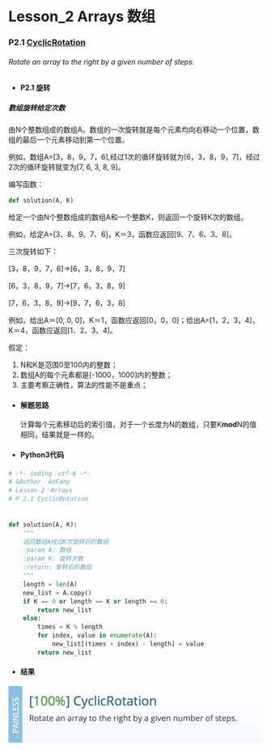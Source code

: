 # Lesson_2 Arrays  数组


### P2.1 [CyclicRotation](https://app.codility.com/programmers/lessons/2-arrays/cyclic_rotation/) 

###### Rotate an array to the right by a given number of steps.


* #### P2.1 旋转

##### 数组旋转给定次数

由N个整数组成的数组A。数组的一次旋转就是每个元素均向右移动一个位置，数组的最后一个元素移动到第一个位置。

例如，数组A=[3，8，9，7，6],经过1次的循环旋转就为[6，3，8，9，7]，经过2次的循环旋转就变为[7, 6, 3, 8, 9]。

编写函数：
```python
def solution(A, K)
```
给定一个由N个整数组成的数组A和一个整数K，则返回一个旋转K次的数组。

例如，给定A=[3、8、9、7、6]，K＝3，函数应返回[9、7、6、3、8]。

三次旋转如下：

[3，8，9，7，6]->[6，3，8，9，7]

[6，3，8，9，7]->[7，6，3，8，9]

[7，6，3，8，9]->[9，7，6，3，8]

例如，给出A＝[0, 0, 0]，K＝1，函数应返回[0，0，0]；给出A=[1，2，3，4]，K＝4，函数应返回[1、2、3、4]。

假定：
  1. N和K是范围0至100内的整数；
  2. 数组A的每个元素都是[-1000，1000]内的整数；
  3. 主要考察正确性，算法的性能不是重点； 


* #### 解题思路

   计算每个元素移动后的索引值，对于一个长度为N的数组，只要K**mod**N的值相同，结果就是一样的。

* #### Python3代码

```python
# -*- coding：utf-8 -*-
# &Author  AnFany
# Lesson 2：Arrays
# P 2.1 CyclicRotation


def solution(A, K):
    """
    返回数组A经过K次旋转后的数组
    :param A: 数组
    :param K: 旋转次数
    :return: 旋转后的数组
    """
    length = len(A)
    new_list = A.copy()
    if K == 0 or length == K or length == 0:
        return new_list
    else:
        times = K % length
        for index, value in enumerate(A):
            new_list[(times + index) - length] = value
        return new_list
```


* #### 结果


![image](https://github.com/Anfany/Codility-Lessons-By-Python3/blob/master/L2_Arrays/2.1.jpg)
